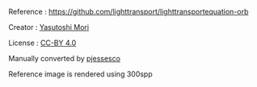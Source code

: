 Reference : https://github.com/lighttransport/lighttransportequation-orb

Creator : [Yasutoshi Mori](https://github.com/MirageYM)

License : [CC-BY 4.0](https://creativecommons.org/licenses/by/4.0)

Manually converted by [pjessesco](https://github.com/pjessesco)

Reference image is rendered using 300spp